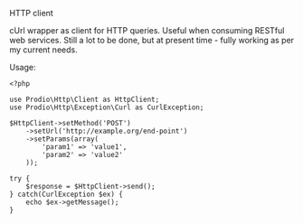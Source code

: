 HTTP client

cUrl wrapper as client for HTTP queries. Useful when consuming RESTful web services. Still a lot to be done, but at present time - fully working as per my current needs.

Usage: 
 
```
<?php

use Prodio\Http\Client as HttpClient;
use Prodio\Http\Exception\Curl as CurlException;

$HttpClient->setMethod('POST')
    ->setUrl('http://example.org/end-point')
    ->setParams(array(
        'param1' => 'value1',
        'param2' => 'value2'
    ));
 
try {
    $response = $HttpClient->send();
} catch(CurlException $ex) {
    echo $ex->getMessage();
}

```
